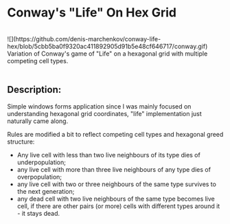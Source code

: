# Conway's "Life" On Hex Grid
<br/>
![](https://github.com/denis-marchenkov/conway-life-hex/blob/5cbb5ba0f9320ac411892905d91b5e48cf646717/conway.gif)
<br/>
Variation of Conway's game of "Life" on a hexagonal grid with multiple competing cell types.
<br/><br/>

## Description:

Simple windows forms application since I was mainly focused on understanding hexagonal grid coordinates, "life" implementation just naturally came along.

Rules are modified a bit to reflect competing cell types and hexagonal greed structure:

* Any live cell with less than two live neighbours of its type dies of underpopulation;
* any live cell with more than three live neighbours of any type dies of overpopulation;
* any live cell with two or three neighbours of the same type survives to the next generation;
* any dead cell with two live neighbours of the same type becomes live cell, if there are other pairs (or more) cells with different types around it - it stays dead.
